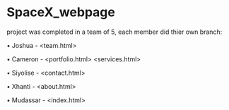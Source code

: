 # SpaceX_webpage

project was completed in a team of 5,
each member did thier own branch:

• Joshua - <team.html>

• Cameron - <portfolio.html> <services.html>

• Siyolise - <contact.html>

• Xhanti - <about.html>

• Mudassar - <index.html>
